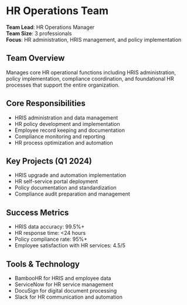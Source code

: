 # HR Operations Team

**Team Lead**: HR Operations Manager  
**Team Size**: 3 professionals  
**Focus**: HR administration, HRIS management, and policy implementation  

## Team Overview
Manages core HR operational functions including HRIS administration, policy implementation, compliance coordination, and foundational HR processes that support the entire organization.

## Core Responsibilities
- HRIS administration and data management
- HR policy development and implementation
- Employee record keeping and documentation
- Compliance monitoring and reporting
- HR process optimization and automation

## Key Projects (Q1 2024)
- HRIS upgrade and automation implementation
- HR self-service portal deployment
- Policy documentation and standardization
- Compliance audit preparation and management

## Success Metrics
- HRIS data accuracy: 99.5%+
- HR response time: <24 hours
- Policy compliance rate: 95%+
- Employee satisfaction with HR services: 4.5/5

## Tools & Technology
- BambooHR for HRIS and employee data
- ServiceNow for HR service management
- DocuSign for digital document processing
- Slack for HR communication and automation 
